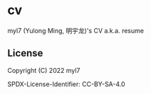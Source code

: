 # cv

myl7 (Yulong Ming, 明宇龙)'s CV a.k.a. resume

## License

Copyright (C) 2022 myl7

SPDX-License-Identifier: CC-BY-SA-4.0
